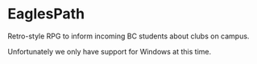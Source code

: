 # EaglesPath
Retro-style RPG to inform incoming BC students about clubs on campus.

Unfortunately we only have support for Windows at this time.
